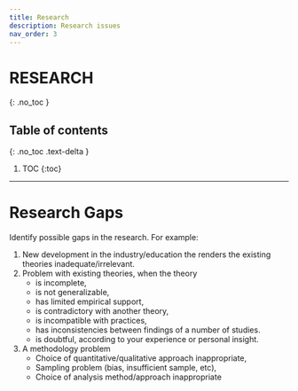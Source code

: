 ```yaml
---
title: Research
description: Research issues
nav_order: 3
---
```


# RESEARCH
{: .no_toc }

## Table of contents
{: .no_toc .text-delta }

1. TOC
{:toc}

---

# Research Gaps

Identify possible gaps in the research. For example:
1. New development in the industry/education the renders the existing theories inadequate/irrelevant.
1. Problem with existing theories, when the theory
    - is incomplete,
    - is not generalizable,
    - has limited empirical support,
    - is contradictory with another theory,
    - is incompatible with practices,
    - has inconsistencies between findings of a number of studies.
    - is doubtful, according to your experience or personal insight.
3. A methodology problem
    - Choice of quantitative/qualitative approach inappropriate,
    - Sampling problem (bias, insufficient sample, etc),
    - Choice of analysis method/approach inappropriate